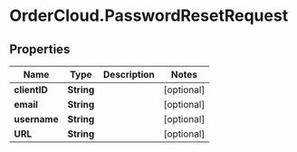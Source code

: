 # OrderCloud.PasswordResetRequest

## Properties
Name | Type | Description | Notes
------------ | ------------- | ------------- | -------------
**clientID** | **String** |  | [optional] 
**email** | **String** |  | [optional] 
**username** | **String** |  | [optional] 
**URL** | **String** |  | [optional] 


